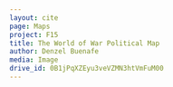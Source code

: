 ```yaml
---
layout: cite
page: Maps
project: F15
title: The World of War Political Map
author: Denzel Buenafe
media: Image
drive_id: 0B1jPqXZEyu3veVZMN3htVmFuM00
---
```

